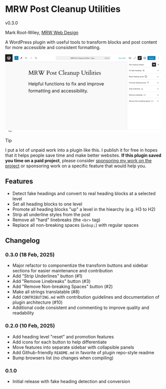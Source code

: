 # MRW Post Cleanup Utilities

v0.3.0

Mark Root-Wiley, [MRW Web Design](https://MRWweb.com)

A WordPress plugin with useful tools to transform blocks and post content for more accessible and consistent formatting.

![The Post Cleanup Utilities sidebar is visible in the WordPress post editor, showing features such as Fix Fake Headings and Strip Underlines](https://github.com/mrwweb/mrw-post-cleanup-utilities/blob/main/assets/cleanup-utilities-screenshot.png?raw=true)

> [!TIP]
> I put a lot of unpaid work into a plugin like this. I publish it for free in hopes that it helps people save time and make better websites. **If this plugin saved you time on a paid project**, please consider [sponsoring my work on the project](https://github.com/sponsors/mrwweb) or sponsoring work on a specific feature that would help you.

## Features

- Detect fake headings and convert to real heading blocks at a selected level
- Set all heading blocks to one level
- Promote all heading blocks "up" a level in the hiearchy (e.g. H3 to H2)
- Strip all underline styles from the post
- Remove all "hard" linebreaks (the `<br>` tag)
- Replace all non-breaking spaces (`&nbsp;`) with regular spaces

## Changelog

### 0.3.0 (18 Feb, 2025)

- Major refactor to componentize the transform buttons and sidebar sections for easier maintenance and contribution
- Add "Strip Underlines" button (#1)
- Add "Remove Linebreaks" button (#3)
- Add "Remove Non-breaking Spaces" button (#2)
- Make all strings translatable (#8)
- Add `CONTRIBUTING.md` with contribution guidelines and documentation of plugin architecture (#10)
- Additional code consistent and commenting to improve quality and readability

### 0.2.0 (10 Feb, 2025)

- Add heading level "reset" and promotion features
- Add icons for each button to help differentiate
- Move features into separate sidebar with collapsible panels
- Add Github-friendly `README.md` in favorite of plugin repo-style readme
- Bump browsers list (no changes when compiling)

### 0.1.0

- Initial release with fake heading detection and conversion
